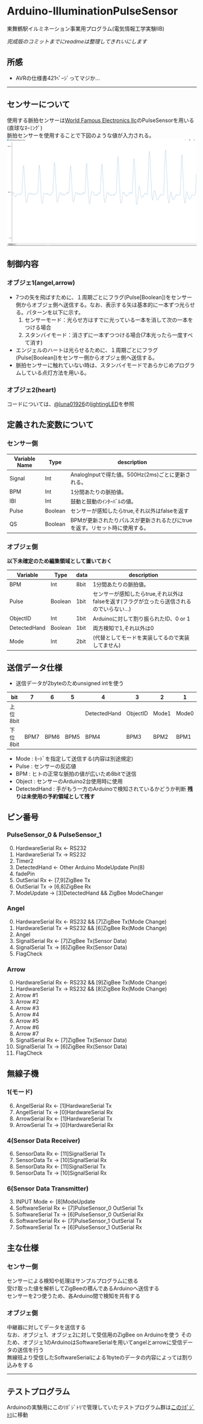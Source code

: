 # Arduino-IlluminationPulseSensor
東舞鶴駅イルミネーション事業用プログラム(電気情報工学実験ⅡB)

*完成版のコミットまでにreadmeは整理してきれいにします* 

## 所感
* AVRの仕様書421ﾍﾟｰｼﾞってマジか…

---

## センサーについて
使用する脈拍センサーは[World Famous Electronics llc](http://pulsesensor.com/)のPulseSensorを用いる(直球なﾈｰﾐﾝｸﾞ)  
脈拍センサーを使用することで下図のような値が入力される。  
![Pulse](figures/pulse.PNG)  

## 制御内容
### オブジェ1(angel,arrow)
* 7つの矢を飛ばすために、１周期ごとにフラグ(Pulse[Boolean])をセンサー側からオブジェ側へ送信する。なお、表示する矢は基本的に一本ずつ光らせる。パターンを以下に示す。
  1. センサーモード：光らせ方はすでに光っている一本を消して次の一本をつける場合
  2. スタンバイモード：消さずに一本ずつつける場合(7本光ったら一度すべて消す)
* エンジェルのハートは光らせるために、１周期ごとにフラグ(Pulse[Boolean])をセンサー側からオブジェ側へ送信する。
* 脈拍センサーに触れていない時は、スタンバイモードであらかじめプログラムしている点灯方法を用いる。

### オブジェ2(heart)
コードについては、[@luna01926](https://github.com/luna01926)の[lightingLED](https://github.com/luna01926/lightingLED)を参照

## 定義された変数について
### センサー側

Variable Name   | Type    |  description
----------------|---------|-----------------------
Signal          | Int     | AnalogInputで得た値。500Hz(2ms)ごとに更新される。
BPM             | Int     | 1分間あたりの脈拍値。
IBI             | Int     | 鼓動と鼓動のｲﾝﾀｰﾊﾞﾙの値。
Pulse           | Boolean | センサーが感知したらtrue,それ以外はfalseを返す
QS              | Boolean | BPMが更新されたりパルスが更新されるたびにtrueを返す。リセット時に使用する。

### オブジェ側  
**以下未確定のため編集領域として置いておく**  

Variable    | Type    | data | description
------------|---------|------|-----------------------
BPM         | Int     | 8bit | 1分間あたりの脈拍値。
Pulse       | Boolean | 1bit | センサーが感知したらtrue,それ以外はfalseを返す(フラグが立ったら送信されるのでいらない…)
ObjectID    | Int     | 1bit | Arduinoに対して割り振られたID、0 or 1
DetectedHand| Boolean | 1bit | 両方検知で1,それ以外は0
Mode        | Int     | 2bit | (代替としてモードを実装してるので実装してません)

## 送信データ仕様

* 送信データが2byteのためunsigned intを使う

bit       | 7 | 6 | 5 | 4 | 3 | 2 | 1 | 0
----------|------|------|------|------|------|-------|-------|-----
上位8bit  |      |      |      | DetectedHand | ObjectID | Mode1 | Mode0 | Pulse0
下位8bit  | BPM7 | BPM6 | BPM5 | BPM4 | BPM3 | BPM2 | BPM1 | BPM0

* Mode : ﾓｰﾄﾞを指定して送信する(内容は別途規定)  
* Pulse : センサーの反応値  
* BPM : ヒトの正常な脈拍の値が広いため8bitで送信  
* Object : センサーのArduino2台使用時に使用  
* DetectedHand : 手がもう一方のArduinoで検知されているかどうか判断
**残りは未使用の予約領域として残す**

## ピン番号  
### PulseSensor_0 & PulseSensor_1  
0. HardwareSerial Rx  <-  RS232  
1. HardwareSerial Tx  ->  RS232  
3. Timer2  
4. DetectedHand       <-  Other Arduino ModeUpdate Pin(8)
5. fadePin
6. OutSerial Rx       <-  [7,9]ZigBee Tx  
7. OutSerial Tx       ->  [6,8]ZigBee Rx  
8. ModeUpdate         ->  [3]DetectedHand && ZigBee ModeChanger  

### Angel  
0. HardwareSerial Rx  <-  RS232 && [7]ZigBee Tx(Mode Change)  
1. HardwareSerial Tx  ->  RS232 && [6]ZigBee Rx(Mode Change)  
2. Angel  
10. SignalSerial Rx   <-  [7]ZigBee Tx(Sensor Data)  
11. SignalSerial Tx   ->  [6]ZigBee Rx(Sensor Data)  
13. FlagCheck  

### Arrow  
0. HardwareSerial Rx  <-  RS232 && [9]ZigBee Tx(Mode Change)  
1. HardwareSerial Tx  ->  RS232 && [8]ZigBee Rx(Mode Change)  
2. Arrow #1  
3. Arrow #2  
4. Arrow #3  
5. Arrow #4  
6. Arrow #5  
7. Arrow #6  
8. Arrow #7  
10. SignalSerial Rx   <-  [7]ZigBee Tx(Sensor Data)  
11. SignalSerial Tx   ->  [6]ZigBee Rx(Sensor Data)  
13. FlagCheck  

## 無線子機
### 1(モード)  
6. AngelSerial Rx  <-  [1]HardwareSerial Tx  
7. AngelSerial Tx  ->  [0]HardwareSerial Rx  
8. ArrowSerial Rx  <-  [1]HardwareSerial Tx  
9. ArrowSerial Tx  ->  [0]HardwareSerial Rx  

### 4(Sensor Data Receiver)
6. SensorData Rx  <-  [11]SignalSerial Tx
7. SensorData Tx  ->  [10]SignalSerial Rx
8. SensorData Rx  <-  [11]SignalSerial Tx  
9. SensorData Tx  ->  [10]SignalSerial Rx

### 6(Sensor Data Transmitter)
3. INPUT Mode  <-  [8]ModeUpdate
6. SoftwareSerial Rx  <-  [7]PulseSensor_0 OutSerial Tx
7. SoftwareSerial Tx  ->  [6]PulseSensor_0 OutSerial Rx
8. SoftwareSerial Rx  <-  [7]PulseSensor_1 OutSerial Tx
9. SoftwareSerial Tx  ->  [6]PulseSensor_1 OutSerial Rx


## 主な仕様  
### センサー側  
センサーによる検知や処理はサンプルプログラムに依る  
受け取った値を解析してZigBeeの積んであるArduinoへ送信する  
センサーを2つ使うため、各Arduino間で検知を共有する  

### オブジェ側  
中継器に対してデータを送信する  
なお、オブジェ1、オブジェ2に対して受信用のZigBee on Arduinoを使う
そのため、オブジェ1のArduinoはSoftwareSerialを用いてangelとarrowに受信データの送信を行う  
無線班より受信したSoftwareSerialによる1byteのデータの内容によっては割り込みをする

---

## テストプログラム
Arduinoの実験用にこのﾘﾎﾟｼﾞﾄﾘで管理していたテストプログラム群は[このﾘﾎﾟｼﾞﾄﾘ](https://github.com/ShuftBK/Arduino-TestPrograms)に移動
